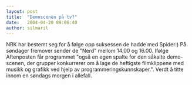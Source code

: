 ```yaml
---
layout: post
title:  "Demoscenen på tv?"
date:   2004-04-20 09:06:40
author: silmaril
---
```

NRK har bestemt seg for å følge opp suksessen de hadde med Spider:) På
søndager fremover sender de "Nerd" mellom 14.00 og 16.00. Ifølge
Aftenposten får programmet "også en egen spalte for den såkalte
demo-scenen, der grupper konkurrerer om å lage de heftigste filmklippene
med musikk og grafikk ved hjelp av programmeringskunnskaper.". Verdt å
titte innom en søndags morgen i allefall.


